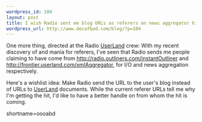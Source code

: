 ```yaml
--- 
wordpress_id: 104
layout: post
title: I wish Radio sent me blog URLs as referers on news aggregator hits
wordpress_url: http://www.decafbad.com/blog/?p=104
---
```

<p>One more thing, directed at the Radio <a href="http://www.decafbad.com/twiki/bin/view/Main/UserLand">UserLand</a> crew:  With my recent discovery of and mania for referers, I've seen that Radio sends me people claiming to have come from <a href="http://radio.outliners.com/instantOutliner" target="_top">http://radio.outliners.com/instantOutliner</a> and <a href="http://frontier.userland.com/xmlAggregator" target="_top">http://frontier.userland.com/xmlAggregator</a>, for I/O and news aggregation respectively.</p>
<p>Here's a wishlist idea:  Make Radio send the URL to the user's blog instead of URLs to <a href="http://www.decafbad.com/twiki/bin/view/Main/UserLand">UserLand</a> documents.  While the current referer URLs tell me why I'm getting the hit, I'd like to have a better handle on from whom the hit is coming.</p>
<!--more-->
shortname=oooabd
